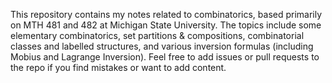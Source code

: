 This repository contains my notes related to combinatorics, based primarily on MTH 481 and 482 at Michigan State University. The topics include some elementary combinatorics, set partitions & compositions, combinatorial classes and labelled structures, and various inversion formulas (including Mobius and Lagrange Inversion). Feel free to add issues or pull requests to the repo if you find mistakes or want to add content.
